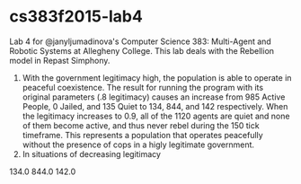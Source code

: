 # cs383f2015-lab4
Lab 4 for @janyljumadinova's Computer Science 383: Multi-Agent and Robotic Systems at Allegheny College. This lab deals with the Rebellion model in Repast Simphony.


1. With the government legitimacy high, the population is able to operate in peaceful coexistence.  The result for running the program with its original parameters (.8 legitimacy) causes an increase from 985 Active People, 0 Jailed, and 135 Quiet to 134, 844, and 142 respectively.  When the legitimacy increases to 0.9, all of the 1120 agents are quiet and none of them become active, and thus never rebel during the 150 tick timeframe.  This represents a population that operates peacefully without the presence of cops in a higly legitimate government.  
2. In situations of decreasing legitimacy


134.0	844.0	142.0
